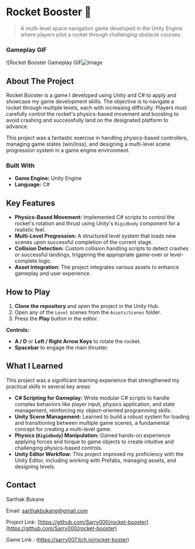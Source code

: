 # Rocket Booster 🚀

> A multi-level space navigation game developed in the Unity Engine where players pilot a rocket through challenging obstacle courses.

### Gameplay GIF
![Rocket Booster Gameplay GIF![Image](https://github.com/user-attachments/assets/dcb3a8ab-e2ff-4d88-b245-8b3b0fa11703)

## About The Project

Rocket Booster is a game I developed using Unity and C# to apply and showcase my game development skills. The objective is to navigate a rocket through multiple levels, each with increasing difficulty. Players must carefully control the rocket's physics-based movement and boosting to avoid crashing and successfully land on the designated platform to advance.

This project was a fantastic exercise in handling physics-based controllers, managing game states (win/loss), and designing a multi-level scene progression system in a game engine environment.

### Built With

* **Game Engine:** Unity Engine
* **Language:** C#

## Key Features

* **Physics-Based Movement:** Implemented C# scripts to control the rocket's rotation and thrust using Unity's `Rigidbody` component for a realistic feel.
* **Multi-Level Progression:** A structured level system that loads new scenes upon successful completion of the current stage.
* **Collision Detection:** Custom collision handling scripts to detect crashes or successful landings, triggering the appropriate game-over or level-complete logic.
* **Asset Integration:** The project integrates various assets to enhance gameplay and user experience.

## How to Play

1.  **Clone the repository** and open the project in the Unity Hub.
2.  Open any of the `Level` scenes from the `Assets/Scenes` folder.
3.  Press the **Play** button in the editor.

**Controls:**
* **A / D** or **Left / Right Arrow Keys** to rotate the rocket.
* **Spacebar** to engage the main thruster.

## What I Learned

This project was a significant learning experience that strengthened my practical skills in several key areas:

* **C# Scripting for Gameplay:** Wrote modular C# scripts to handle complex behaviors like player input, physics application, and state management, reinforcing my object-oriented programming skills.
* **Unity Scene Management:** Learned to build a robust system for loading and transitioning between multiple game scenes, a fundamental concept for creating a multi-level game.
* **Physics (`Rigidbody`) Manipulation:** Gained hands-on experience applying forces and torque to game objects to create intuitive and challenging physics-based controls.
* **Unity Editor Workflow:** This project improved my proficiency with the Unity Editor, including working with Prefabs, managing assets, and designing levels.

## Contact

Sarthak Bukane

Email: [sarthakbukane@gmail.com](mailto:sarthakbukane@gmail.com)

Project Link: [https://github.com/Sarry000/rocket-booster](https://github.com/Sarry000/rocket-booster)

Game Link : (https://sarry007.itch.io/rocket-boster)
